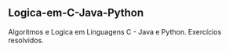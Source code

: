 ## Logica-em-C-Java-Python
Algoritmos e Logica em Linguagens C - Java e Python. Exercícios resolvidos.
